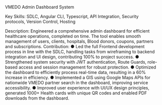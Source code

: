 VMEDO Admin Dashboard System

Key Skills: SDLC, Angular CLI, Typescript, API Integration, Security protocols, Version Control, Hosting

Description: Engineered a comprehensive admin dashboard for efficient healthcare operations, completed on time. The tool enables smooth management of users, clients, hospitals, Blood donors, coupons, partners and subscriptions.
Contribution:
●	Led the full Frontend development process in line with the SDLC, handling tasks from wireframing to backend integration and UI design, contributing 100% to project success.
●	Strengthened system security with JWT authentication, Route Guards, role-based access and session management for robust protection.
●	Optimized the dashboard to efficiently process real-time data, resulting in a 60% increase in efficiency.
●	Implemented a GIS using Google Maps APIs for nationwide VMEDO partner search in the dashboard, improving service accessibility.
●	Improved user experience with UI/UX design principles, generated 1000+ Health cards with unique QR codes and enabled PDF downloads from the dashboard.
